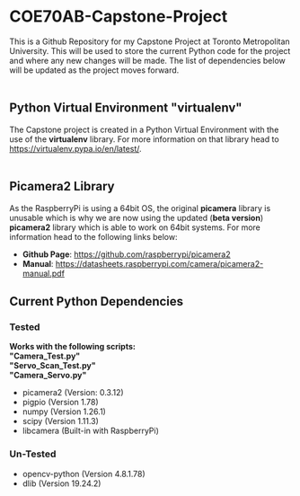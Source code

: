 # COE70AB-Capstone-Project
This is a Github Repository for my Capstone Project at Toronto Metropolitan University. This will be used to store the current Python code for the project and where any new changes will be made. The list of dependencies below will be updated as the project moves forward. <br /> <br />

## Python Virtual Environment "virtualenv"
The Capstone project is created in a Python Virtual Environment with the use of the **virtualenv** library. For more information on that library head to https://virtualenv.pypa.io/en/latest/. <br /> <br />

## Picamera2 Library
As the RaspberryPi is using a 64bit OS, the original **picamera** library is unusable which is why we are now using the updated (**beta version**) **picamera2** library which is able to work on 64bit systems. For more information head to the following links below: <br />
- **Github Page**: https://github.com/raspberrypi/picamera2
- **Manual**: https://datasheets.raspberrypi.com/camera/picamera2-manual.pdf

## Current Python Dependencies
### Tested
**Works with the following scripts: <br /> 
"Camera_Test.py" <br /> 
"Servo_Scan_Test.py" <br /> 
"Camera_Servo.py"** <br />
- picamera2  (Version: 0.3.12)
- pigpio     (Version 1.78)
- numpy      (Version 1.26.1)
- scipy      (Version 1.11.3)
- libcamera  (Built-in with RaspberryPi)

### Un-Tested
- opencv-python  (Version 4.8.1.78)
- dlib           (Version 19.24.2)
